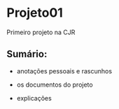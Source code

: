 # Projeto01

Primeiro projeto na CJR

## Sumário:

* anotações pessoais e rascunhos
* os documentos do projeto






* explicações
